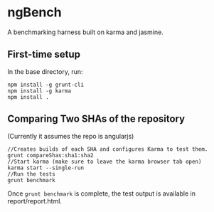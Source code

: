 ngBench
=======

A benchmarking harness built on karma and jasmine.

First-time setup
-------

In the base directory, run:
```
npm install -g grunt-cli
npm install -g karma
npm install .
```

Comparing Two SHAs of the repository
--------

(Currently it assumes the repo is angularjs)

```
//Creates builds of each SHA and configures Karma to test them.
grunt compareShas:sha1:sha2
//Start karma (make sure to leave the karma browser tab open)
karma start --single-run
//Run the tests
grunt benchmark
```

Once `grunt benchmark` is complete, the test output is available
in report/report.html.

